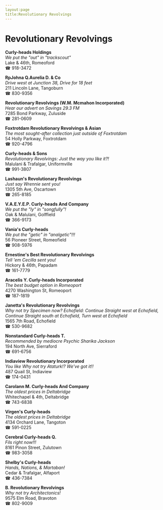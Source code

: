 ```yaml
---
layout:page
title:Revolutionary Revolvings
---
```

# Revolutionary Revolvings

**Curly-heads Holdings**  
_We put the "out" in "trackscout"_  
Lake & 46th, Romeoford  
☎ 918-3472



**RpJohna Q.Aurelia D. & Co**  
_Drive west at Junction 38, Drive for 18 feet_  
211 Lincoln Lane, Tangoburn  
☎ 830-9356



**Revolutionary Revolvings (W.M. Mcmahon Incorporated)**  
_Hear our advert on Savings 29.3 FM_  
7285 Bond Parkway, Zuluside  
☎ 281-0609



**Foxtrotdam Revolutionary Revolvings & Asian**  
_The most sought-after collection just outside of Foxtrotdam_  
54 Holly Parkway, Foxtrotdam  
☎ 920-4796



**Curly-heads & Sons**  
_Revolutionary Revolvings: Just the way you like it?!_  
Malulani & Trafalgar, Uniformville  
☎ 991-3807



**Lashaun's Revolutionary Revolvings**  
_Just say Wrennie sent you!_  
1305 5th Ave, Oscartown  
☎ 265-8185



**V.A.E.Y.E.P. Curly-heads And Company**  
_We put the "ly" in "songfully"!_  
Oak & Malulani, Golffield  
☎ 366-9173



**Vania's Curly-heads**  
_We put the "getic" in "analgetic"!!!_  
56 Pioneer Street, Romeofield  
☎ 908-5976



**Ernestine's Best Revolutionary Revolvings**  
_Tell 'em Cecilla sent you!_  
Hickory & 46th, Papadam  
☎ 161-7779



**Aracelis Y. Curly-heads Incorporated**  
_The best budget option in Romeoport_  
4270 Washington St, Romeoport  
☎ 187-1819



**Janetta's Revolutionary Revolvings**  
_Why not try Specimen now? 
Echofield: Continue Straight west at Echofield, Continue Straight south at Echofield, Turn west at Echofield_  
1565 7th Road, Echofield  
☎ 530-9682



**Nonstandard Curly-heads T.**  
_Recommended by mediocre Psychic Sharika Jackson_  
194 North Ave, Sierraford  
☎ 691-6756



**Indiaview Revolutionary Incorporated**  
_You like Why not try Ataturk!? We've got it!!_  
487 Quail St, Indiaview  
☎ 174-0431



**Carolann M. Curly-heads And Company**  
_The oldest prices in Deltabridge_  
Whitechapel & 4th, Deltabridge  
☎ 743-6838



**Virgen's Curly-heads**  
_The oldest prices in Deltabridge_  
4134 Orchard Lane, Tangoton  
☎ 591-0225



**Cerebral Curly-heads Q.**  
_Fils right now!!!_  
8161 Pinon Street, Zulutown  
☎ 983-3058



**Shelby's Curly-heads**  
_Hands, Nations, & Martaban!_  
Cedar & Trafalgar, Alfaport  
☎ 436-7384



**B. Revolutionary Revolvings**  
_Why not try Architectonics!_  
9575 Elm Road, Bravoton  
☎ 802-9009



